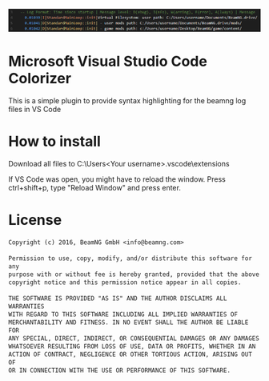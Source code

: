![alt text](colorizerBeamNGLog2.png)

# Microsoft Visual Studio Code Colorizer
This is a simple plugin to provide syntax highlighting for the beamng log files in VS Code

# How to install
Download all files to C:\Users\<Your username>\.vscode\extensions

If VS Code was open, you might have to reload the window.
Press ctrl+shift+p, type "Reload Window" and press enter.

# License

~~~
Copyright (c) 2016, BeamNG GmbH <info@beamng.com>

Permission to use, copy, modify, and/or distribute this software for any
purpose with or without fee is hereby granted, provided that the above
copyright notice and this permission notice appear in all copies.

THE SOFTWARE IS PROVIDED "AS IS" AND THE AUTHOR DISCLAIMS ALL WARRANTIES
WITH REGARD TO THIS SOFTWARE INCLUDING ALL IMPLIED WARRANTIES OF
MERCHANTABILITY AND FITNESS. IN NO EVENT SHALL THE AUTHOR BE LIABLE FOR
ANY SPECIAL, DIRECT, INDIRECT, OR CONSEQUENTIAL DAMAGES OR ANY DAMAGES
WHATSOEVER RESULTING FROM LOSS OF USE, DATA OR PROFITS, WHETHER IN AN
ACTION OF CONTRACT, NEGLIGENCE OR OTHER TORTIOUS ACTION, ARISING OUT OF
OR IN CONNECTION WITH THE USE OR PERFORMANCE OF THIS SOFTWARE.
~~~
